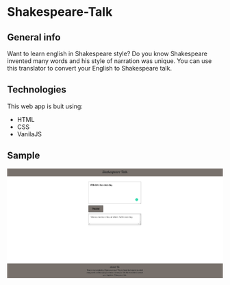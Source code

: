 # Shakespeare-Talk

## General info
Want to learn english in Shakespeare style? Do you know Shakespeare invented many words and his style of narration was unique. 
You can use this translator to convert your English to Shakespeare talk.

## Technologies
This web app is buit using:
* HTML
* CSS
* VanilaJS

## Sample
![ ](screenshot1.png)
